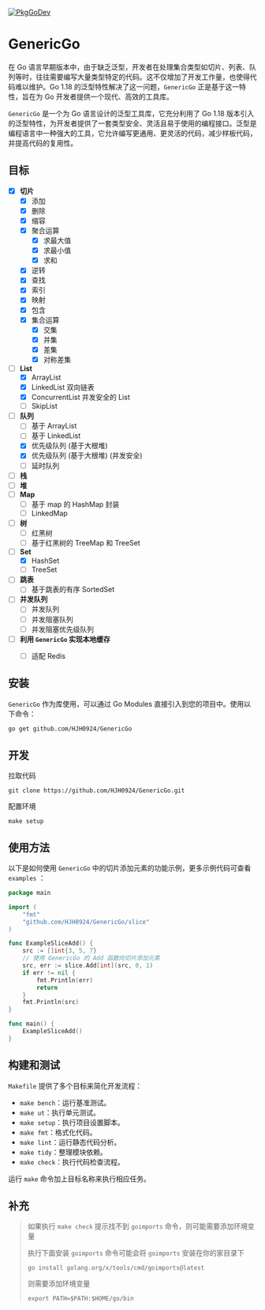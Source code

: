 [![PkgGoDev](https://pkg.go.dev/github.com/HJH0924/GenericGo)](https://pkg.go.dev/github.com/HJH0924/GenericGo)
# GenericGo

在 Go 语言早期版本中，由于缺乏泛型，开发者在处理集合类型如切片、列表、队列等时，往往需要编写大量类型特定的代码。这不仅增加了开发工作量，也使得代码难以维护。Go 1.18 的泛型特性解决了这一问题，`GenericGo` 正是基于这一特性，旨在为 Go 开发者提供一个现代、高效的工具库。

`GenericGo` 是一个为 Go 语言设计的泛型工具库，它充分利用了 Go 1.18 版本引入的泛型特性，为开发者提供了一套类型安全、灵活且易于使用的编程接口。泛型是编程语言中一种强大的工具，它允许编写更通用、更灵活的代码，减少样板代码，并提高代码的复用性。



## 目标

- [x]  **切片**
    - [x]  添加
    - [x]  删除
    - [x]  缩容
    - [x]  聚合运算
        - [x]  求最大值
        - [x]  求最小值
        - [x]  求和
    - [x]  逆转
    - [x]  查找
    - [x]  索引
    - [x]  映射
    - [x]  包含
    - [x]  集合运算
        - [x]  交集
        - [x]  并集
        - [x]  差集
        - [x]  对称差集
- [ ]  **List**
    - [x]  ArrayList
    - [x]  LinkedList 双向链表
    - [x]  ConcurrentList 并发安全的 List
    - [ ]  SkipList
- [ ]  **队列**
    - [ ]  基于 ArrayList
    - [ ]  基于 LinkedList
    - [x]  优先级队列 (基于大根堆)
    - [x]  优先级队列 (基于大根堆) (并发安全)
    - [ ]  延时队列
- [ ]  **栈**
- [ ]  **堆**
- [ ]  **Map**
    - [ ]  基于 map 的 HashMap 封装
    - [ ]  LinkedMap
- [ ]  **树**
    - [ ]  红黑树
    - [ ]  基于红黑树的 TreeMap 和 TreeSet
- [ ]  **Set**
    - [x]  HashSet
    - [ ]  TreeSet
- [ ]  **跳表**
    - [ ]  基于跳表的有序 SortedSet
- [ ]  **并发队列**
    - [ ]  并发队列
    - [ ]  并发阻塞队列
    - [ ]  并发阻塞优先级队列
- [ ]  **利用 `GenericGo` 实现本地缓存**
    - [ ]  适配 Redis



## 安装

`GenericGo` 作为库使用，可以通过 Go Modules 直接引入到您的项目中。使用以下命令：

```bash
go get github.com/HJH0924/GenericGo
```



## 开发

拉取代码

```shell
git clone https://github.com/HJH0924/GenericGo.git
```

配置环境

```shell
make setup
```



## 使用方法

以下是如何使用 `GenericGo` 中的切片添加元素的功能示例，更多示例代码可查看 `examples` ：

```go
package main

import (
	"fmt"
	"github.com/HJH0924/GenericGo/slice"
)

func ExampleSliceAdd() {
	src := []int{3, 5, 7}
    // 使用 GenericGo 的 Add 函数向切片添加元素
	src, err := slice.Add[int](src, 0, 1)
	if err != nil {
		fmt.Println(err)
		return
	}
	fmt.Println(src)
}

func main() {
	ExampleSliceAdd()
}
```



## 构建和测试

`Makefile` 提供了多个目标来简化开发流程：

- `make bench`：运行基准测试。
- `make ut`：执行单元测试。
- `make setup`：执行项目设置脚本。
- `make fmt`：格式化代码。
- `make lint`：运行静态代码分析。
- `make tidy`：整理模块依赖。
- `make check`：执行代码检查流程。

运行 `make` 命令加上目标名称来执行相应任务。



## 补充

>   如果执行 `make check` 提示找不到 `goimports` 命令，则可能需要添加环境变量
>
>   执行下面安装 `goimports` 命令可能会将 `goimports` 安装在你的家目录下
>
>   ```shell
>   go install golang.org/x/tools/cmd/goimports@latest
>   ```
>
>   则需要添加环境变量
>
>   ```shell
>   export PATH=$PATH:$HOME/go/bin
>   ```
